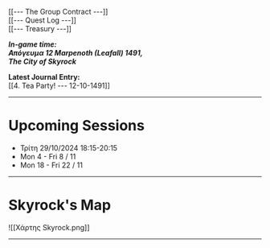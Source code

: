 
[[---  The Group Contract ---]]  
[[--- Quest Log ---]]  
[[--- Treasury ---]]  


***In-game time:***  
***Απόγευμα 12 Marpenoth (Leafall) 1491,  
The City of Skyrock***  


**Latest Journal Entry:**    
[[4. Tea Party! --- 12-10-1491]]

---

# Upcoming Sessions

- Τρίτη 29/10/2024 18:15-20:15
- Mon 4 - Fri 8 / 11
- Mon 18 - Fri 22 / 11


---

# Skyrock's Map

![[Χάρτης Skyrock.png]]

---


